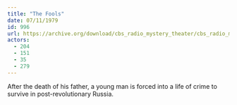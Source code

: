 ```yaml
---
title: "The Fools"
date: 07/11/1979
id: 996
url: https://archive.org/download/cbs_radio_mystery_theater/cbs_radio_mystery_theater-0951-1000.zip/cbs_radio_mystery_theater-0951-1000%2Fcbsrmt_0996_the_fools.mp3
actors:
  - 204
  - 151
  - 35
  - 279
---
```

After the death of his father, a young man is forced into a life of crime to survive in post-revolutionary Russia.